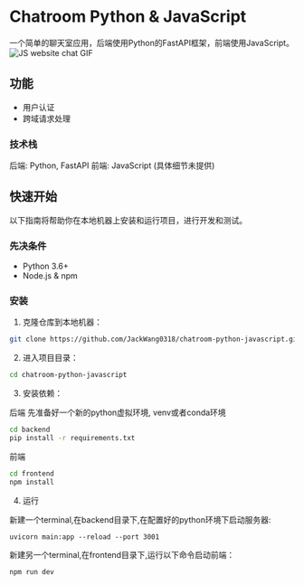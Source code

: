 # Chatroom Python & JavaScript

一个简单的聊天室应用，后端使用Python的FastAPI框架，前端使用JavaScript。
![JS website chat GIF](https://blog.chatengine.io/assets/per-post/nodejs-react-demo.gif)

## 功能

- 用户认证
- 跨域请求处理

### 技术栈

后端: Python, FastAPI
前端: JavaScript (具体细节未提供)

## 快速开始

以下指南将帮助你在本地机器上安装和运行项目，进行开发和测试。

### 先决条件

- Python 3.6+ 
- Node.js & npm

### 安装

1. 克隆仓库到本地机器：

```bash
git clone https://github.com/JackWang0318/chatroom-python-javascript.git
```

2. 进入项目目录：

```bash
cd chatroom-python-javascript
```

3. 安装依赖：

后端
先准备好一个新的python虚拟环境, venv或者conda环境

```bash
cd backend
pip install -r requirements.txt
```

前端

```bash
cd frontend
npm install
```

4. 运行

新建一个terminal,在backend目录下,在配置好的python环境下启动服务器:

```
uvicorn main:app --reload --port 3001
```

新建另一个terminal,在frontend目录下,运行以下命令启动前端：

```
npm run dev
```

